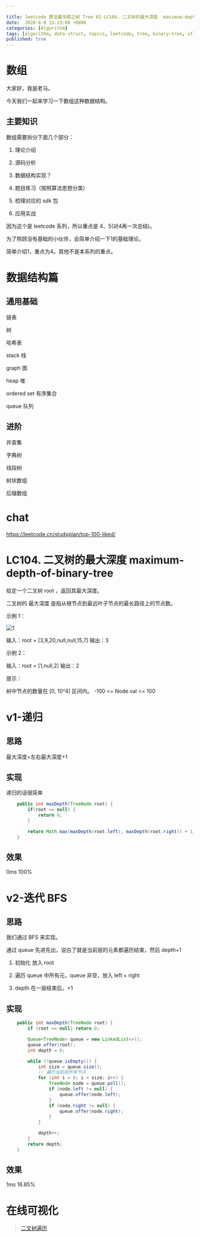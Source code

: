 ```yaml
---

title: leetcode 算法篇专题之树 Tree 02-LC104. 二叉树的最大深度  maximum-depth-of-binary-tree
date:  2020-6-8 15:13:08 +0800
categories: [Algorithm]
tags: [algorithm, data-struct, topics, leetcode, tree, binary-tree, sf]
published: true
---
```



# 数组

大家好，我是老马。

今天我们一起来学习一下数组这种数据结构。

## 主要知识

数组需要拆分下面几个部分：

1. 理论介绍

2. 源码分析

3. 数据结构实现？

4. 题目练习（按照算法思想分类）

5. 梳理对应的 sdk 包

6. 应用实战

因为这个是 leetcode 系列，所以重点是 4、5(对4再一次总结)。

为了照顾没有基础的小伙伴，会简单介绍一下1的基础理论。

简单介绍1，重点为4。其他不是本系列的重点。

# 数据结构篇

## 通用基础

链表 

树

哈希表

stack 栈

graph 图

heap  堆

ordered set 有序集合

queue 队列

## 进阶

并查集

字典树

线段树

树状数组

后缀数组

# chat

https://leetcode.cn/studyplan/top-100-liked/


# LC104. 二叉树的最大深度  maximum-depth-of-binary-tree

给定一个二叉树 root ，返回其最大深度。

二叉树的 最大深度 是指从根节点到最远叶子节点的最长路径上的节点数。

 

示例 1：

![1](https://assets.leetcode.com/uploads/2020/11/26/tmp-tree.jpg)

输入：root = [3,9,20,null,null,15,7]
输出：3

示例 2：

输入：root = [1,null,2]
输出：2
 
提示：

树中节点的数量在 [0, 10^4] 区间内。
-100 <= Node.val <= 100

# v1-递归

## 思路

最大深度=左右最大深度+1

## 实现

递归的话很简单

```java
    public int maxDepth(TreeNode root) {
        if(root == null) {
            return 0;
        }

        return Math.max(maxDepth(root.left), maxDepth(root.right)) + 1;
    }
```

## 效果

0ms 100%

# v2-迭代 BFS

## 思路

我们通过 BFS 来实现。

通过 queue 先进先出，说白了就是当前层的元素都遍历结束，然后 depth+1

1) 初始化 放入 root

2) 遍历 queue 中所有元，queue 非空，放入 left + right

3) depth 在一层结束后，+1

## 实现

```java
    public int maxDepth(TreeNode root) {
        if (root == null) return 0;

        Queue<TreeNode> queue = new LinkedList<>();
        queue.offer(root);
        int depth = 0;

        while (!queue.isEmpty()) {
            int size = queue.size();
            // 遍历当前层所有节点
            for (int i = 0; i < size; i++) {
                TreeNode node = queue.poll();
                if (node.left != null) {
                    queue.offer(node.left);
                }
                if (node.right != null) {
                    queue.offer(node.right);
                }
            }

            depth++;
        }
        return depth;
    }
```


## 效果

1ms  16.85%

# 在线可视化

> [二叉树遍历](https://houbb.github.io/leetcode-visual/binary-tree-travel.html)

 